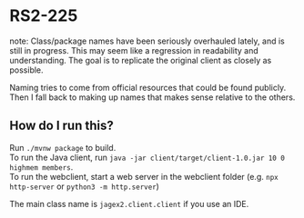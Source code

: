 # RS2-225

note: Class/package names have been seriously overhauled lately, and is still in progress. This may seem like a regression in readability and understanding. The goal is to replicate the original client as closely as possible.  

Naming tries to come from official resources that could be found publicly. Then I fall back to making up names that makes sense relative to the others.

## How do I run this?

Run `./mvnw package` to build.  
To run the Java client, run `java -jar client/target/client-1.0.jar 10 0 highmem members`.  
To run the webclient, start a web server in the webclient folder (e.g. `npx http-server` or `python3 -m http.server`)

The main class name is `jagex2.client.client` if you use an IDE.

